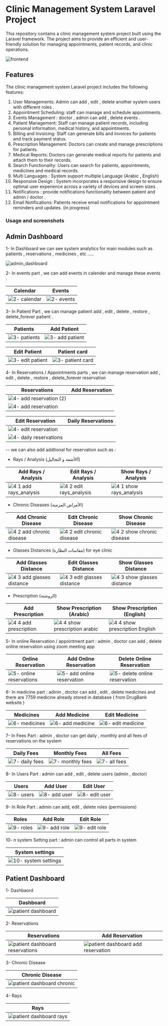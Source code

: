 # Clinic Management System Laravel Project

This repository contains a clinic management system project built using the Laravel framework. The project aims to provide an efficient and user-friendly solution for managing appointments, patient records, and clinic operations.

![frontend](https://github.com/KareemShaban1/clinic_management_system/assets/42013687/080c273c-567b-4425-9e1b-0879dd9fd36e)


## Features

The clinic management system Laravel project includes the following features:

1. User Managements: Admin can add , edit , delete another system users with different roles .
2. Appointment Scheduling: staff can manage and schedule appointments.
3. Events Management : doctor , admin can add , delete events . 
4. Patient Management: Staff can manage patient records, including personal information, medical history, and appointments.
6. Billing and Invoicing: Staff can generate bills and invoices for patients and track payment status.
7. Prescription Management: Doctors can create and manage prescriptions for patients.
8. Medical Reports: Doctors can generate medical reports for patients and attach them to their records.
9. Search Functionality: Users can search for patients, appointments, medicines and medical records.
10. Multi Languages : System support multiple Language (Arabic , English)
11. Responsive Design : System incorporates a responsive design to ensure optimal user experience across a variety of devices and screen sizes .
12. Notifications : provide notifications functionality between patient and admin / doctor .
13. Email Notifications: Patients receive email notifications for appointment reminders and updates. (in progress)


### Usage and screenshots

## Admin Dashboard

1- In Dashboard we can see system analytics for main modules such as patients , reservations , medicines , etc .....

![admin_dashboard](https://github.com/KareemShaban1/clinic_management_system/assets/42013687/2b8781cf-d0a0-4a5f-80f1-6454aefff3e0)


2- In events part , we can add events in calender and manage these events .

| Calendar               | Events              |
| ---------------------- | ---------------------- |
| ![2- calendar](https://github.com/KareemShaban1/clinic_management_system/assets/42013687/108f2d1f-0b8d-49d5-825c-fe9f7058c861) | ![2- events](https://github.com/KareemShaban1/clinic_management_system/assets/42013687/d245ce87-9a42-4cd7-89e6-17347ee4dec8)


3- In Patient Part , we can manage patient add , edit , delete , restore , delete_forever patient .

| Patients               | Add Patient            |
| ---------------------- | ---------------------- |
| ![3- patients](https://github.com/KareemShaban1/clinic_management_system/assets/42013687/58e2e5eb-fe90-4220-bba2-d7d5e7835bba)| ![3- add patient](https://github.com/KareemShaban1/clinic_management_system/assets/42013687/1b2d29b7-996b-4334-a355-a671e8351112) |

| Edit Patient           |  Patient card          |
| ---------------------- | ---------------------- |
| ![3- edit patient](https://github.com/KareemShaban1/clinic_management_system/assets/42013687/4d00bff4-4438-4d57-ad2e-ea4b2e023682)| ![3- patient card](https://github.com/KareemShaban1/clinic_management_system/assets/42013687/e83de9c9-1a79-48b2-adbd-c2c5818c5f6d) |


4- In Reservations / Appointments parts , we can manage reservation add , edit , delete , restore , delete_forever reservation 

| Reservations           | Add Reservation        | 
| ---------------------- | ---------------------- | 
| ![4- add reservation (2)](https://github.com/KareemShaban1/clinic_management_system/assets/42013687/fa7c2ec4-d54b-42af-b8c9-266da540e398)
| ![4- add reservation](https://github.com/KareemShaban1/clinic_management_system/assets/42013687/46b8adc9-2a55-406f-b248-16b2a91aaddb) | 

| Edit Reservation       |  Daily Reservations    |
| ---------------------- | ---------------------- |
| ![4- edit reservation](https://github.com/KareemShaban1/clinic_management_system/assets/42013687/2a42650c-d9b3-4988-9e4d-9164de2c043b)
| ![4- daily reservations](https://github.com/KareemShaban1/clinic_management_system/assets/42013687/d58f35ed-e3f5-40f5-89ef-f1f463d1330f) |

-- we can also add addtional  for reservation such as :

- Rays / Analysis (أالأشعة و التحاليل)

| Add Rays / Analysis      | Edit Rays / Analysis      | Show Rays / Analysis     |
| ----------------------   | ----------------------    | ------------------------ |
| ![4 1 add rays_analysis](https://github.com/KareemShaban1/clinic_management_system/assets/42013687/713aa113-6171-44e1-a3ba-01cac2fdf955) | ![4 2 edit rays_analysis](https://github.com/KareemShaban1/clinic_management_system/assets/42013687/d7342a56-3d1e-47ff-b478-db99971f0eb0) | ![4 1 show rays_analysis](https://github.com/KareemShaban1/clinic_management_system/assets/42013687/a91984a6-f4bc-412a-97f0-4caab67e3f75)|

- Chronic Diseases (الأمراض المزمنة)

| Add Chronic Disease      | Edit Chronic Disease      | Show Chronic Disease     |
| ----------------------   | ----------------------    | ------------------------ |
| ![4 2 add chronic disease ](https://github.com/KareemShaban1/clinic_management_system/assets/42013687/429329d4-dc47-4648-996c-e3fbcb146bdc)| ![4 2 edit chronic disease ](https://github.com/KareemShaban1/clinic_management_system/assets/42013687/387b2d4b-5616-4ab2-b5fa-d96dd9f2cb1a)|  ![4 2 show chronic disease ](https://github.com/KareemShaban1/clinic_management_system/assets/42013687/506b117a-f3e0-4eb2-812d-dcbe6e6fff80)|

- Glasses Distances (مقاسات النظارة) for eye clinic 

| Add Glasses Distance     | Edit Glasses Distance     | Show Glasses Distance    |
| ----------------------   | ----------------------    | ------------------------ |
| ![4 3 add glasses distance](https://github.com/KareemShaban1/clinic_management_system/assets/42013687/e93ef225-e183-4d6c-b8ac-727bdba48044)| ![4 3 edit glasses distance](https://github.com/KareemShaban1/clinic_management_system/assets/42013687/dd71f1d2-de3c-4c42-9cb5-c654327117ae)| ![4 3 show glasses distance](https://github.com/KareemShaban1/clinic_management_system/assets/42013687/b59fb563-47e9-45e2-9baf-79b0a86c2d1e) |

- Prescription (الروشتة)  

| Add Prescription         | Show Prescription (Arabic)     | Show Prescription (English)    |
| ----------------------   | ----------------------------   | ------------------------       |
| ![4 4 add prescription](https://github.com/KareemShaban1/clinic_management_system/assets/42013687/e5d1c58f-2199-4912-9e54-ba123c3a8aa6)| ![4 4 show prescription arabic ](https://github.com/KareemShaban1/clinic_management_system/assets/42013687/f59d1a95-e15b-492e-a142-9d8726a11499)| ![4 4 show prescription English](https://github.com/KareemShaban1/clinic_management_system/assets/42013687/65d900ca-ed2d-499c-a13c-30313647019c)|

5- In online Reservation / appointment part : admin , doctor can add , delete online reservation using zoom meeting app 

| Online Reservation       | Add Online Reservation         | Delete Online Reservation         |
| ----------------------   | ----------------------------   | ----------------------------      |
| ![5- online reservations](https://github.com/KareemShaban1/clinic_management_system/assets/42013687/8586efcf-983e-412a-9e31-d83d23d176d5)|    ![5- add online reservation](https://github.com/KareemShaban1/clinic_management_system/assets/42013687/66a6adb6-f3c9-4158-8f56-6605c9af9585)|   ![5- delete online reservation](https://github.com/KareemShaban1/clinic_management_system/assets/42013687/0df57437-31c1-4d69-a95a-3529baf78a51)|

6- In medicine part : admin , doctor can add , edit , delete medicines and there are 7759 medicine already stored in database ( from DrugBank website )

| Medicines                |  Add Medicine                  | Edit Medicine                  |
| ----------------------   | ----------------------------   | ------------------------       |
| ![6-  medicines](https://github.com/KareemShaban1/clinic_management_system/assets/42013687/64a1d019-4297-4557-8ce7-6a422bd44ae9)| ![6- add medicine ](https://github.com/KareemShaban1/clinic_management_system/assets/42013687/84e39cdb-b17c-40e5-8c9e-58fcc59344d5)| ![6- edit medicine](https://github.com/KareemShaban1/clinic_management_system/assets/42013687/077ad099-20f7-417d-a02c-d6b4a6ca221e)|

7- In Fees Part : admin , doctor can get daily , monthly and all fees of reservations on the system

| Daily Fees                |  Monthly Fees                  | All Fees                       |
| ----------------------    | ----------------------------   | ------------------------       |
| ![7- daily fees ](https://github.com/KareemShaban1/clinic_management_system/assets/42013687/c3728312-16b3-41a1-a24a-c288086e3795)| ![7- monthly fees](https://github.com/KareemShaban1/clinic_management_system/assets/42013687/3004e741-63e8-443e-a01c-d85fdfdf7c8b)|![7- all fees](https://github.com/KareemShaban1/clinic_management_system/assets/42013687/9e80ac26-e64d-43f8-88a9-411ff806e58a)|

8- In Users Part : admin can add , edit , delete users (admin , doctor)

|  Users                    | Add User                       | Edit User                       |
| ----------------------    | ----------------------------   | ------------------------        |
| ![8- users](https://github.com/KareemShaban1/clinic_management_system/assets/42013687/4a14fcdc-bba8-44a5-a71d-f38dc04286ab)|![8- add user](https://github.com/KareemShaban1/clinic_management_system/assets/42013687/3c69b5aa-bbb5-41b5-accb-c7699541838f)|  ![8- edit user](https://github.com/KareemShaban1/clinic_management_system/assets/42013687/a459e2e3-03f8-4a64-9775-6b362e034fc4)|

9- In Role Part : admin can add, edit , delete roles (permissions)

|  Roles                    | Add Role                       | Edit Role                       |
| ----------------------    | ----------------------------   | ------------------------        |
|  ![9- roles](https://github.com/KareemShaban1/clinic_management_system/assets/42013687/45ec4918-9099-49d5-a821-00500e15ad81)| ![9- add role](https://github.com/KareemShaban1/clinic_management_system/assets/42013687/e49df0ae-beab-41ff-a610-466a67e6cd85)| ![9- edit role](https://github.com/KareemShaban1/clinic_management_system/assets/42013687/e847128e-32d8-4460-be62-844b3ece05d8)|


10- n system Setting part : admin can control all parts in system 

|  System settings          | 
| ----------------------    | 
| ![10- system settings](https://github.com/KareemShaban1/clinic_management_system/assets/42013687/09348109-a77f-4834-bb5e-5480df411658)|


## Patient Dashboard

1- Dashbaord

|  Dashboard                | 
| ----------------------    | 
|![patient dashboard](https://github.com/KareemShaban1/clinic_management_system/assets/42013687/b234e4c7-2cc3-448a-a4f2-31a820d89534)|


2- Reservations

|  Reservations             | Add Reservation                | 
| ----------------------    | ----------------------------   |
| ![patient dashboard reservations](https://github.com/KareemShaban1/clinic_management_system/assets/42013687/13a5b82f-41a0-4cf3-b73e-8c56fadd4484)| ![patient dashboard add reservation](https://github.com/KareemShaban1/clinic_management_system/assets/42013687/5df07433-d81e-44a1-a622-5de92cc50381)| 



3- Chronic Disease

| Chronic Disease           | 
| ----------------------    | 
|![patient dashboard chronic](https://github.com/KareemShaban1/clinic_management_system/assets/42013687/dbd35403-184a-47f7-ae59-8cf4fd145936)|



4- Rays

|  Rays                     | 
| ----------------------    | 
|![patient dashboard rays](https://github.com/KareemShaban1/clinic_management_system/assets/42013687/5aa6a467-442a-4486-8d94-3676fb245bfa)|





